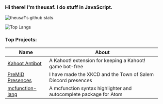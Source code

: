 ### Hi there! I'm theusaf. I do stuff in JavaScript.
![theusaf's github stats](https://github-readme-stats.vercel.app/api?username=theusaf&theme=algolia&count_private=true)

![Top Langs](https://github-readme-stats.vercel.app/api/top-langs/?username=theusaf&theme=algolia&count_private=true)

### Top Projects:
|Name|About|
|-|-|
|[Kahoot Antibot](https://github.com/theusaf/kantibot)|A Kahoot! extension for keeping a Kahoot! game bot-free|
|[PreMiD Presences](https://premid.app/users/193714715631812608)|I have made the XKCD and the Town of Salem Discord presences|
|[mcfunction-lang](https://github.com/theusaf/mcfunction-lang)|A mcfunction syntax highlighter and autocomplete package for Atom|

